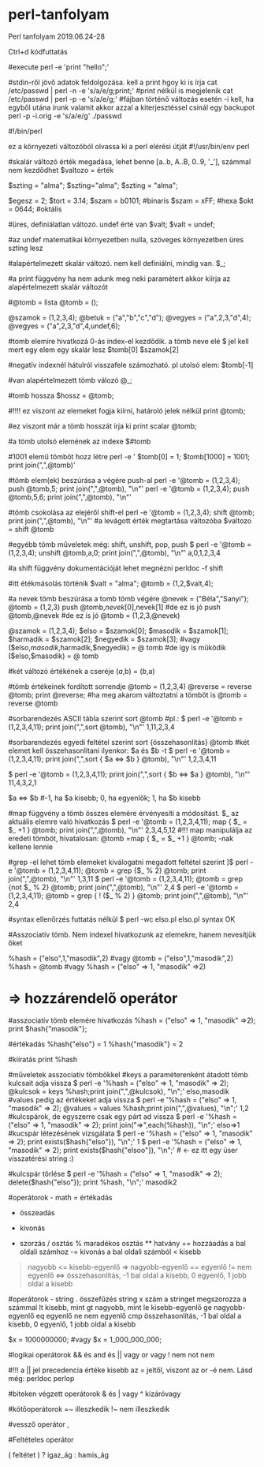 # perl-tanfolyam
Perl tanfolyam 2019.06.24-28


Ctrl+d kódfuttatás


#execute
perl -e 'print "hello";' 


#stdin-ről jövő adatok feldolgozása. kell a print hgoy ki is írja
cat /etc/passwd | perl -n -e 's/a/e/g;print;'
#print nélkül is megjelenik
cat /etc/passwd | perl -p -e 's/a/e/g;'
#fájban történő változás esetén -i kell, ha egyből utána írunk valamit akkor azzal a kiterjesztéssel csinál egy backupot
perl -p -i.orig -e 's/a/e/g' ./passwd

#!/bin/perl

ez a környezeti változóból olvassa ki a perl elérési útját
#!/usr/bin/env perl  



#skalár változó érték megadása, lehet benne [a..b, A..B, 0..9, '_'], számmal nem kezdődhet
$valtozo = érték

$szting = "alma";
$szting="alma";
$szting             =                "alma";

$egesz = 2;
$tort = 3.14;
$szam = b0101;   #binaris
$szam = xFF;     #hexa
$okt = 0644;     #oktális

#üres, definiálatlan változó. undef érté van
$valt;
$valt = undef;


#az undef matematikai környezetben nulla, szöveges környezetben üres szting lesz

#alapértelmezett skalár változó. nem kell definiálni, mindig van.
$_;

#a print függvény ha nem adunk meg neki paramétert akkor kiírja az alapértelmezett skalár változót


#@tomb = lista
@tomb = ();

@szamok = (1,2,3,4);
@betuk = ("a","b","c","d");
@vegyes = ("a",2,3,"d",4);
@vegyes = ("a",2,3,"d",4,undef,6);


#tomb elemire hivatkozá 0-ás index-el kezdődik. a tömb neve elé $ jel kell mert egy elem egy skalár lesz
$tomb[0]
$szamok[2]

#negatív indexnél hátulról visszafele számozható. pl utolsó elem:
$tomb[-1] 

#van alapértelmezett tömb válozó
@_;

#tomb hossza
$hossz = @tomb;

#!!!! ez viszont az elemeket fogja kiírni, határoló jelek nélkül
print @tomb;

#ez viszont már a tömb hosszát írja ki
print scalar @tomb;

#a tömb utolsó elemének az  indexe
$#tomb 

#1001 elemű tömböt hozz létre
perl -e ' $tomb[0] = 1; $tomb[1000] = 1001; print join(",",@tomb)'


#tömb elem(ek) beszúrása a végére push-al
perl -e '@tomb = (1,2,3,4); push @tomb,5; print join(",",@tomb), "\n"'
perl -e '@tomb = (1,2,3,4); push @tomb,5,6; print join(",",@tomb), "\n"'

#tömb csokolása az elejéről shift-el
perl -e '@tomb = (1,2,3,4); shift @tomb; print join(",",@tomb), "\n"'
#a levágott érték megtartása változóba
$valtozo = shift @tomb



#egyébb tömb műveletek még: shift, unshift, pop, push
$ perl -e '@tomb = (1,2,3,4); unshift @tomb,a,0; print join(",",@tomb), "\n"'
a,0,1,2,3,4


#a shift függvény dokumentációját lehet megnézni
perldoc -f shift


#itt étékmásolás történik
$valt = "alma";
@tomb = (1,2,$valt,4);

#a nevek tömb beszúrása a tomb tömb végére
@nevek = ("Béla","Sanyi");
@tomb = (1,2,3)
push @tomb,$nevek[0],$nevek[1]
#de ez is jó
push @tomb,@nevek
#de ez is jó
@tomb = (1,2,3,@nevek)



@szamok = (1,2,3,4);
$elso = $szamok[0];
$masodik = $szamok[1];
$harmadik = $szamok[2];
$negyedik = $szamok[3];
#vagy
($elso,$masodik,$harmadik,$negyedik) = @ tomb
#de így is működik
($elso,$masodik) = @ tomb


#két változó értékének a cseréje
($a,$b) = ($b,$a)

#tömb értékeinek fordított sorrendje
@tomb = (1,2,3,4)
@reverse = reverse @tomb;
print @reverse;
#ha meg akarom változtatni a tömböt is
@tomb = reverse @tomb



#sorbarendezés ASCII tábla szerint
sort @tomb
#pl.:
$ perl -e '@tomb = (1,2,3,4,11); print join(",",sort @tomb), "\n"'
1,11,2,3,4


#sorbarendezés egyedi feltétel szerint
sort {összehasonlítás} @tomb
#két elemet kell összehasonlítani ilyenkor: $a és $b  -t
$ perl -e '@tomb = (1,2,3,4,11); print join(",",sort { $a <=> $b } @tomb), "\n"'
1,2,3,4,11

$ perl -e '@tomb = (1,2,3,4,11); print join(",",sort { $b <=> $a } @tomb), "\n"'
11,4,3,2,1

$a <=> $b
#-1, ha $a kisebb;  0, ha egyenlők;   1, ha $b kisebb


#map függvény a tömb összes elemére érvényesíti a módosítást. $_ az aktuális elemre való hivatkozás
$ perl -e '@tomb = (1,2,3,4,11); map { $_ = $_ +1 } @tomb; print join(",",@tomb), "\n"'
2,3,4,5,12
#!!! map manipulálja az eredeti tömböt, hivatalosan: @tomb =map { $_ = $_ +1 } @tomb;    -nak kellene lennie

#grep -el lehet tömb elemeket kiválogatni megadott feltétel szerint
]$ perl -e '@tomb = (1,2,3,4,11); @tomb = grep {$_ % 2} @tomb;  print join(",",@tomb), "\n"'
1,3,11
$ perl -e '@tomb = (1,2,3,4,11); @tomb = grep {not $_ % 2} @tomb;  print join(",",@tomb), "\n"'
2,4
$ perl -e '@tomb = (1,2,3,4,11); @tomb = grep { ! ($_ % 2) } @tomb;  print join(",",@tomb), "\n"'
2,4


#syntax ellenőrzés futtatás nélkül
$ perl -wc elso.pl
elso.pl syntax OK



#Asszociatív tömb. Nem indexel hivatkozunk az elemekre, hanem nevesítjük őket

%hash = ("elso",1,"masodik",2)
#vagy
@tomb = ("elso",1,"masodik",2)
%hash = @tomb
#vagy
%hash = ("elso" => 1, "masodik" =>2)

# => hozzárendelő operátor

#asszociatív tömb elemére hivatkozás
%hash = ("elso" => 1, "masodik" =>2);
print $hash{"masodik"};


#értékadás
%hash{"elso"} = 1
%hash{"masodik"} = 2

#kiíratás
print %hash

#műveletek asszociatív tömbökkel
#keys a paraméterenként átadott tömb kulcsait adja vissza
$ perl -e '%hash = ("elso" => 1, "masodik" => 2); @kulcsok = keys %hash;print join(",",@kulcsok), "\n";'
elso,masodik
#values pedig az értékeket adja vissza
$ perl -e '%hash = ("elso" => 1, "masodik" => 2); @values = values %hash;print join(",",@values), "\n";'
1,2
#kulcspárok, de egyszerre csak egy párt ad vissza
$ perl -e '%hash = ("elso" => 1, "masodik" => 2); print join("=>",each(%hash)), "\n";'
elso=>1
#kucspár létezésének vizsgálata
$ perl -e '%hash = ("elso" => 1, "masodik" => 2); print exists($hash{"elso"}), "\n";'
1
$ perl -e '%hash = ("elso" => 1, "masodik" => 2); print exists($hash{"elsoo"}), "\n";'
              # <- ez itt egy üser visszatérési string :)

#kulcspár törlése
$ perl -e '%hash = ("elso" => 1, "masodik" => 2); delete($hash{"elso"});  print %hash, "\n";'
masodik2





#operátorok - math
= értékadás
+ összeadás
- kivonás
* szorzás
/ osztás
% maradékos osztás
** hatvány
+= hozzáadás a bal oldali számhoz
-= kivonás a bal oldali számból
< kisebb
> nagyobb
<= kisebb-egyenlő
=> nagyobb-egyenlő
== egyenlő
!= nem egyenlő
<=> összehasonlítás, -1 bal oldal a kisebb, 0 egyenlő, 1 jobb oldal a kisebb



#operátorok - string
. összefűzés
string x szám   a stringet megszorozza a számmal
lt kisebb, mint
gt nagyobb, mint
le kisebb-egyenlő
ge nagyobb-egyenlő
eq egyenlő
ne nem egyenlő
cmp összehasonlítás, -1 bal oldal a kisebb, 0 egyenlő, 1 jobb oldal a kisebb




$x = 1000000000;
#vagy
$x = 1_000_000_000;

#logikai operátorok
&& és
and és
|| vagy
or vagy
! nem
not nem


#!!! a || jel precedencia értéke kisebb az = jeltől, viszont az or  -é nem. Lásd még:    perldoc perlop

#biteken végzett operátorok
& és
| vagy
^ kizáróvagy

#kötőoperátorok
=~ illeszkedik
!~ nem illeszkedik

#vessző operátor
,

#Feltételes operátor

( feltétet ) ? igaz_ág : hamis_ág
